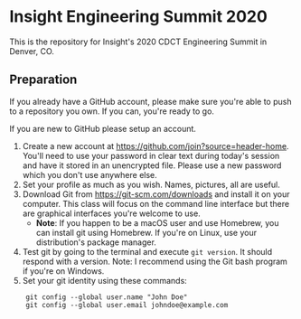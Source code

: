 # Insight Engineering Summit 2020

This is the repository for Insight's 2020 CDCT Engineering Summit in Denver, CO.

## Preparation

If you already have a GitHub account, please make sure you're able to push to a repository you own. If you can, you're ready to go.

If you are new to GitHub please setup an account.

1. Create a new account at https://github.com/join?source=header-home. You'll need to use your password in clear text during today's session and have it stored in an unencrypted file. Please use a new password which you don't use anywhere else.
2. Set your profile as much as you wish. Names, pictures, all are useful.
3. Download Git from https://git-scm.com/downloads and install it on your computer. This class will focus on the command line interface but there are graphical interfaces you're welcome to use.
    * **Note**: If you happen to be a macOS user and use Homebrew, you can install git using Homebrew. If you're on Linux, use your distribution's package manager.
4. Test git by going to the terminal and execute `git version`. It should respond with a version. Note: I recommend using the Git bash program if you're on Windows.
5. Set your git identity using these commands:
```
    git config --global user.name "John Doe"
    git config --global user.email johndoe@example.com
```
